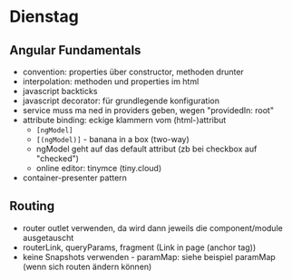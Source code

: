# Dienstag

## Angular Fundamentals

* convention: properties über constructor, methoden drunter
* interpolation: methoden und properties im html
* javascript backticks
* javascript decorator: für grundlegende konfiguration
* service muss ma ned in providers geben, wegen "providedIn: root"
* attribute binding: eckige klammern vom (html-)attribut
    * `[ngModel]`
    * `[(ngModel)]` - banana in a box (two-way)
    * ngModel geht auf das default attribut (zb bei checkbox auf "checked")
    * online editor: tinymce (tiny.cloud)
* container-presenter pattern


## Routing

* router outlet verwenden, da wird dann jeweils die component/module ausgetauscht
* routerLink, queryParams, fragment (Link in page (anchor tag))
* keine Snapshots verwenden - paramMap: siehe beispiel paramMap (wenn sich routen ändern können)